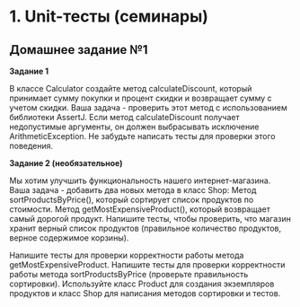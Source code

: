 # 1. Unit-тесты (семинары)

## Домашнее задание №1

**Задание 1**

В классе Calculator создайте метод calculateDiscount, который 
принимает сумму покупки и процент скидки и возвращает сумму с 
учетом скидки. Ваша задача - проверить этот метод с использованием 
библиотеки AssertJ. Если метод calculateDiscount получает 
недопустимые аргументы, он должен выбрасывать исключение 
ArithmeticException. Не забудьте написать тесты для проверки 
этого поведения.

**Задание 2 (необязательное)**

Мы хотим улучшить функциональность нашего интернет-магазина. 
Ваша задача - добавить два новых метода в класс Shop:
Метод sortProductsByPrice(), который сортирует список продуктов 
по стоимости. Метод getMostExpensiveProduct(), который возвращает 
самый дорогой продукт. Напишите тесты, чтобы проверить, что магазин 
хранит верный список продуктов (правильное количество продуктов, 
верное содержимое корзины).

Напишите тесты для проверки корректности работы метода 
getMostExpensiveProduct. Напишите тесты для проверки корректности 
работы метода sortProductsByPrice (проверьте правильность сортировки). 
Используйте класс Product для создания экземпляров продуктов и класс
Shop для написания методов сортировки и тестов.

